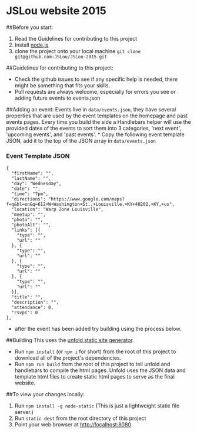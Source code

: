 # JSLou website 2015


##Before you start:
1. Read the Guidelines for contributing to this project
2. Install [node.js](http://nodejs.org/)
3. clone the project onto your local machine `git clone git@github.com:JSLou/JSLou-2015.git`

##Guidelines for contributing to this project:
* Check the github issues to see if any specific help is needed, there might be something that fits your skills.
* Pull requests are always welcome, especially for errors you see or adding future events to events.json


##Adding an event:
  Events live in `data/events.json`, they have several properties that are used by the event templates on the homepage and past events pages. Every time you build the side a Handlebars helper will use the provided dates of the events to sort them into 3 categories, 'next event', 'upcoming events', and 'past events'.
    * Copy the following event template JSON, add it to the top of the JSON array in `data/events.json`

  ### Event Template JSON
  ```
  {
    "firstName": "",
    "lastName": "",
    "day": "Wednesday",
    "date": "",
    "time": "7pm",
    "directions": "https://www.google.com/maps?f=q&hl=en&q=612+W+Washington+St.,+Louisville,+KY+40202,+KY,+us",
    "location": "Warp Zone Louisville",
    "meetup": "",
    "photo": "",
    "photoAlt": "",
    "links": [{
      "type": "",
      "url": ""
    }, {
      "type": "",
      "url": ""
    }, {
      "type": "",
      "url": ""
    }, {
      "type": "",
      "url": ""
    }],
    "title": "",
    "description": "",
    "attendance": 0,
    "rsvps": 0
  },
  ```
  * after the event has been added try building using the process below.


##Building
This uses the [unfold static site generator](https://github.com/ericlathrop/unfold).
  * Run `npm install` (or `npm i` for short) from the root of this project to download all of the project's dependencies.
  * Run `npm run build` from the root of this project to tell unfold and handlebars to compile the html pages. Unfold uses the JSON data and template html files to create static html pages to serve as the final website.


##To view your changes locally:
 1. Run `npm install -g node-static` (This is just a lightweight static file server.)
 2. Run `static dest` from the root directory of this project
 3. Point your web browser at [http://localhost:8080](http://localhost:8080)
